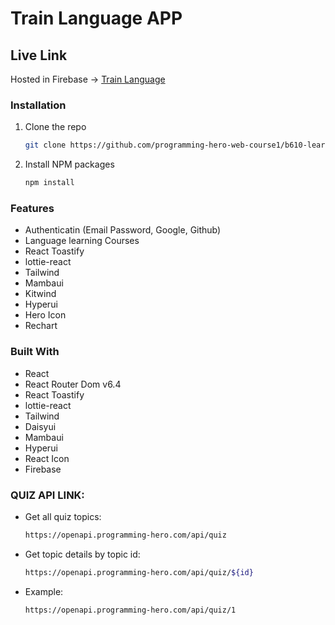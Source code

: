 # Train Language APP

## Live Link

Hosted in Firebase -> [Train Language](https://dev-quiz-imran.netlify.app/)

### Installation
1. Clone the repo
   ```sh
   git clone https://github.com/programming-hero-web-course1/b610-learning-platform-client-side-imran-mridha
   ```
2. Install NPM packages
   ```sh
   npm install
   ```

### Features

* Authenticatin (Email Password, Google, Github)
* Language learning Courses
* React Toastify
* lottie-react
* Tailwind
* Mambaui
* Kitwind
* Hyperui
* Hero Icon
* Rechart

### Built With

* React
* React Router Dom v6.4 
* React Toastify
* lottie-react
* Tailwind
* Daisyui
* Mambaui
* Hyperui
* React Icon
* Firebase

### QUIZ API LINK:

* Get all quiz topics:
   ```sh
   https://openapi.programming-hero.com/api/quiz
   ```
* Get topic details by topic id:
   ```sh
   https://openapi.programming-hero.com/api/quiz/${id}
   ```
* Example:
   ```sh
   https://openapi.programming-hero.com/api/quiz/1
   ```

